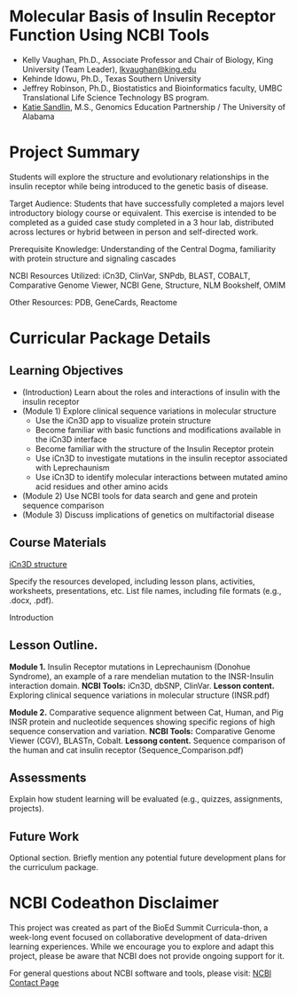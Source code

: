 # Molecular Basis of Insulin Receptor Function Using NCBI Tools

- Kelly Vaughan, Ph.D., Associate Professor and Chair of Biology, King University (Team Leader), lkvaughan@king.edu
- Kehinde Idowu, Ph.D., Texas Southern University
- Jeffrey Robinson, Ph.D., Biostatistics and Bioinformatics faculty, UMBC Translational Life Science Technology BS program.
- [Katie Sandlin](https://www.linkedin.com/in/kmsandlin/), M.S., Genomics Education Partnership / The University of Alabama

# Project Summary

Students will explore the structure and evolutionary relationships in the insulin receptor while being introduced to the genetic basis of disease.

Target Audience: Students that have successfully completed a majors level introductory biology course or equivalent. This exercise is intended to be completed as a guided case study completed in a 3 hour lab, distributed across lectures or hybrid between in person and self-directed work. 

Prerequisite Knowledge: Understanding of the Central Dogma, familiarity with protein structure and signaling cascades

NCBI Resources Utilized: iCn3D, ClinVar, SNPdb, BLAST, COBALT, Comparative Genome Viewer, NCBI Gene, Structure, NLM Bookshelf, OMIM

Other Resources: PDB, GeneCards, Reactome

# Curricular Package Details

## Learning Objectives
- (Introduction) Learn about the roles and interactions of insulin with the insulin receptor
- (Module 1) Explore clinical sequence variations in molecular structure
  - Use the iCn3D app to visualize protein structure
  - Become familiar with basic functions and modifications available in the iCn3D interface
  - Become familiar with the structure of the Insulin Receptor protein
  - Use iCn3D to investigate mutations in the insulin receptor associated with Leprechaunism
  - Use iCn3D to identify molecular interactions between mutated amino acid residues and other amino acids
- (Module 2) Use NCBI tools for data search and gene and protein sequence comparison
- (Module 3) Discuss implications of genetics on multifactorial disease 

## Course Materials
[iCn3D structure](https://structure.ncbi.nlm.nih.gov/icn3d/share.html?drCDjo6EfXPxDhLw6)

Specify the resources developed, including lesson plans, activities, worksheets, presentations, etc. List file names, including file formats (e.g., .docx, .pdf).

Introduction

## Lesson Outline.
<strong>Module 1.</strong> Insulin Receptor mutations in Leprechaunism (Donohue Syndrome), an example of a rare mendelian mutation to the INSR-Insulin interaction domain.  <strong>NCBI Tools:</strong> iCn3D, dbSNP, ClinVar. <strong>Lesson content.</strong> Exploring clinical sequence variations in molecular structure (INSR.pdf)

<strong>Module 2.</strong> Comparative sequence alignment between Cat, Human, and Pig INSR protein and nucleotide sequences showing specific regions of high sequence conservation and variation. <strong>NCBI Tools:</strong> Comparative Genome Viewer (CGV), BLASTn, Cobalt. <strong>Lessong content.</strong> Sequence comparison of the human and cat insulin receptor (Sequence_Comparison.pdf)


## Assessments
Explain how student learning will be evaluated (e.g., quizzes, assignments, projects).

## Future Work
Optional section. Briefly mention any potential future development plans for the curriculum package.

# NCBI Codeathon Disclaimer
This project was created as part of the BioEd Summit Curricula-thon, a week-long event focused on collaborative development of data-driven learning experiences. While we encourage you to explore and adapt this project, please be aware that NCBI does not provide ongoing support for it.

For general questions about NCBI software and tools, please visit: [NCBI Contact Page](https://www.ncbi.nlm.nih.gov/home/about/contact/)

